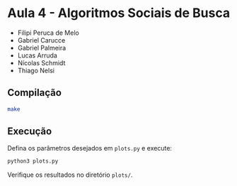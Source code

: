 # Aula 4 - Algoritmos Sociais de Busca

- Filipi Peruca de Melo
- Gabriel Carucce
- Gabriel Palmeira
- Lucas Arruda
- Nícolas Schmidt
- Thiago Nelsi

## Compilação

```bash
make
```

## Execução

Defina os parâmetros desejados em `plots.py` e execute:

```bash
python3 plots.py
```

Verifique os resultados no diretório `plots/`.
